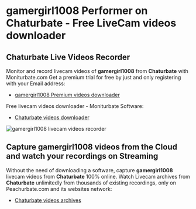 # gamergirl1008 Performer on Chaturbate - Free LiveCam videos downloader

## Chaturbate Live Videos Recorder

Monitor and record livecam videos of **gamergirl1008** from **Chaturbate** with Moniturbate.com
Get a premium trial for free by just and only registering with your Email address:
* [gamergirl1008 Premium videos downloader](https://moniturbate.com/request-demo-licence-key.html)

Free livecam videos downloader - Moniturbate Software:
* [Chaturbate videos downloader](https://moniturbate.com/moniturbate-download-software.html)

![gamergirl1008 livecam videos recorder](https://peachurnet.com/templates/moniturbate-software.png)


## Capture gamergirl1008 videos from the Cloud and watch your recordings on Streaming

Without the need of downloading a software, capture **gamergirl1008** livecam videos from **Chaturbate** 100% online.
Watch Livecam archives from **Chaturbate** unlimitedly from thousands of existing recordings, only on Peachurbate.com and its websites network:
* [Chaturbate videos archives](https://peachurnet.com/)